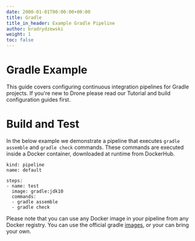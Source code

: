 ```yaml
---
date: 2000-01-01T00:00:00+00:00
title: Gradle
title_in_header: Example Gradle Pipeline
author: bradrydzewski
weight: 1
toc: false
---
```


# Gradle Example

This guide covers configuring continuous integration pipelines for Gradle projects. If you're new to Drone please read our Tutorial and build configuration guides first.

# Build and Test

In the below example we demonstrate a pipeline that executes `gradle assemble` and `gradle check` commands. These commands are executed inside a Docker container, downloaded at runtime from DockerHub.

```
kind: pipeline
name: default

steps:
- name: test
  image: gradle:jdk10
  commands:
  - gradle assemble
  - gradle check
```

Please note that you can use any Docker image in your pipeline from any Docker registry. You can use the official gradle [images](https://hub.docker.com/r/_/gradle/), or your can bring your own.



